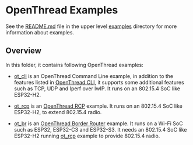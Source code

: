 # OpenThread Examples

See the [README.md](../README.md) file in the upper level [examples](../) directory for more information about examples.

## Overview

In this folder, it contains following OpenThread examples:

* [ot_cli](ot_cli) is an OpenThread Command Line example, in addition to the features listed in [OpenThread CLI](https://github.com/openthread/openthread/blob/master/src/cli/README.md), it supports some additional features such as TCP, UDP and Iperf over lwIP. It runs on an 802.15.4 SoC like ESP32-H2.

* [ot_rcp](ot_rcp) is an [OpenThread RCP](https://openthread.io/platforms/co-processor) example. It runs on an 802.15.4 SoC like ESP32-H2, to extend 802.15.4 radio.

* [ot_br](ot_br) is an [OpenThread Border Router](https://openthread.io/guides/border-router) example. It runs on a Wi-Fi SoC such as ESP32, ESP32-C3 and ESP32-S3. It needs an 802.15.4 SoC like ESP32-H2 running [ot_rcp](ot_rcp) example to provide 802.15.4 radio.
